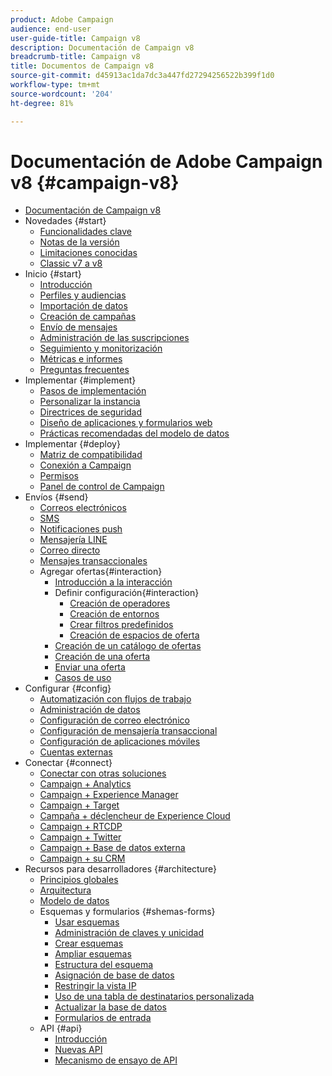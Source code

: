 ```yaml
---
product: Adobe Campaign
audience: end-user
user-guide-title: Campaign v8
description: Documentación de Campaign v8
breadcrumb-title: Campaign v8
title: Documentos de Campaign v8
source-git-commit: d45913ac1da7dc3a447fd27294256522b399f1d0
workflow-type: tm+mt
source-wordcount: '204'
ht-degree: 81%

---
```



# Documentación de Adobe Campaign v8 {#campaign-v8}

+ [Documentación de Campaign v8](campaign-home.md)
+ Novedades {#start}
   + [Funcionalidades clave](start/whats-new.md)
   + [Notas de la versión](start/release-notes.md)
   + [Limitaciones conocidas](start/known-limitations.md)
   + [Classic v7 a v8](start/capability-matrix.md)
+ Inicio {#start}
   + [Introducción](start/get-started.md)
   + [Perfiles y audiencias](start/audiences.md)
   + [Importación de datos](start/import.md)
   + [Creación de campañas](start/campaigns.md)
   + [Envío de mensajes](start/create-message.md)
   + [Administración de las suscripciones](start/subscriptions.md)
   + [Seguimiento y monitorización](start/tracking.md)
   + [Métricas e informes](start/reporting.md)
   + [Preguntas frecuentes](start/campaign-faq.md)
+ Implementar {#implement}
   + [Pasos de implementación](start/implement.md)
   + [Personalizar la instancia](dev/customize.md)
   + [Directrices de seguridad](config/security.md)
   + [Diseño de aplicaciones y formularios web](dev/webapps.md)
   + [Prácticas recomendadas del modelo de datos](dev/datamodel-best-practices.md)
+ Implementar {#deploy}
   + [Matriz de compatibilidad](start/compatibility-matrix.md)
   + [Conexión a Campaign](start/connect.md)
   + [Permisos](start/permissions.md)
   + [Panel de control de Campaign](config/self-service.md)
+ Envíos {#send}
   + [Correos electrónicos](send/email.md)
   + [SMS](send/sms.md)
   + [Notificaciones push](send/push.md)
   + [Mensajería LINE](send/line.md)
   + [Correo directo](send/direct-mail.md)
   + [Mensajes transaccionales](send/transactional.md)
   + Agregar ofertas{#interaction}
      + [Introducción a la interacción](send/interaction.md)
      + Definir configuración{#interaction}
         + [Creación de operadores](send/interaction-operators.md)
         + [Creación de entornos](send/interaction-env.md)
         + [Crear filtros predefinidos](send/interaction-predefined-filters.md)
         + [Creación de espacios de oferta](send/interaction-offer-spaces.md)
      + [Creación de un catálogo de ofertas](send/interaction-offer-catalog.md)
      + [Creación de una oferta](send/interaction-offer.md)
      + [Enviar una oferta](send/interaction-send-offers.md)
      + [Casos de uso](send/interaction-use-cases.md)
+ Configurar {#config}
   + [Automatización con flujos de trabajo](config/workflows.md)
   + [Administración de datos](config/replication.md)
   + [Configuración de correo electrónico](config/email-settings.md)
   + [Configuración de mensajería transaccional](config/transactional-msg-settings.md)
   + [Configuración de aplicaciones móviles](config/push-config.md)
   + [Cuentas externas](config/external-accounts.md)
+ Conectar {#connect}
   + [Conectar con otras soluciones](connect/integration.md)
   + [Campaign + Analytics](connect/ac-aa.md)
   + [Campaign + Experience Manager](connect/ac-aem.md)
   + [Campaign + Target](connect/ac-at.md)
   + [Campaña + déclencheur de Experience Cloud](connect/ac-triggers.md)
   + [Campaign + RTCDP](connect/ac-rtcdp.md)
   + [Campaign + Twitter](connect/ac-tw.md)
   + [Campaign + Base de datos externa](connect/fda.md)
   + [Campaign + su CRM](connect/crm.md)
+ Recursos para desarrolladores {#architecture}
   + [Principios globales](dev/general-architecture.md)
   + [Arquitectura](dev/architecture.md)
   + [Modelo de datos](dev/datamodel.md)
   + Esquemas y formularios {#shemas-forms}
      + [Usar esquemas](dev/schemas.md)
      + [Administración de claves y unicidad](dev/keys.md)
      + [Crear esquemas](dev/create-schema.md)
      + [Ampliar esquemas](dev/extend-schema.md)
      + [Estructura del esquema](dev/schema-structure.md)
      + [Asignación de base de datos](dev/database-mapping.md)
      + [Restringir la vista IP](dev/restrict-pi-view.md)
      + [Uso de una tabla de destinatarios personalizada](dev/custom-recipient.md)
      + [Actualizar la base de datos](dev/update-database-structure.md)
      + [Formularios de entrada](dev/forms.md)
   + API {#api}
      + [Introducción](dev/api.md)
      + [Nuevas API](dev/new-apis.md)
      + [Mecanismo de ensayo de API](dev/staging.md)
